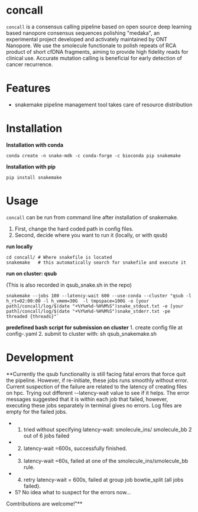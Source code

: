 # concall

`concall` is a consensus calling pipeline based on open source deep learning based nanopore consensus sequences polishing "medaka", an experimental project developed and activately maintained by ONT Nanopore. We use the smolecule functionale to polish repeats of RCA product of short cfDNA fragments, aiming to provide high fidelity reads for clinical use. Accurate mutation calling is beneficial for early detection of cancer recurrence.

# Features
- snakemake pipeline management tool takes care of resource distribution 

# Installation

**Installation with conda**

	conda create -n snake-mdk -c conda-forge -c bioconda pip snakemake 
**Installation with pip**

	pip install snakemake

# Usage
`concall` can be run from command line after installation of snakemake.
1. First, change the hard coded path in config files.
2. Second, decide where you want to run it (locally, or with qsub)

**run locally**

	cd concall/ # Where snakefile is located 
	snakemake   # this automatically search for snakefile and execute it

**run on cluster: qsub**

(This is also recorded in qsub_snake.sh in the repo)

	snakemake --jobs 100 --latency-wait 600 --use-conda --cluster "qsub -l h_rt=02:00:00 -l h_vmem=30G  -l tmpspace=100G -o [your path]/concall/log/$(date "+%Y%m%d-%H%M%S")snake_stdout.txt -e [your path]/concall/log/$(date "+%Y%m%d-%H%M%S")snake_stderr.txt -pe threaded {threads}"`

**predefined bash script for submission on cluster**
	1. create config file at config-<name>.yaml
	2. submit to cluster with:
	sh qsub_snakemake.sh <name>

# Development
**Currently the qsub functionality is still facing fatal errors that force quit the pipeline. However, if re-initiate, these jobs runs smoothly without error. Current suspection of the failure are related to the latency of creating files on hpc. Trying out different --latency-wait value to see if it helps. The error messages suggested that it is within each job that failed, however, executing these jobs separately in terminal gives no errors. Log files are empty for the failed jobs. 
- 1. tried without specifying latency-wait: smolecule_ins/ smolecule_bb 2 out of 6 jobs failed
- 2. latency-wait =600s, successfully finished.
- 3. latency-wait =60s, failed at one of the smolecule_ins/smolecule_bb rule.
- 4. retry latency-wait = 600s, failed at group job bowtie_split (all jobs failed).
- 5? No idea what to suspect for the errors now...

Comtributions are welcome!"**


 
